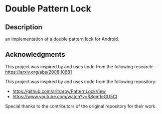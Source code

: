 # Double Pattern Lock

## Description
an implementation of a double pattern lock for Android.

## Acknowledgments
This project was inspired by and uses code from the following research:
-https://arxiv.org/abs/2008.10681

This project was inspired by and uses code from the following repository:
- https://github.com/aritraroy/PatternLockView
- https://www.youtube.com/watch?v=R8gm1eGU5CI

Special thanks to the contributors of the original repository for their work.
